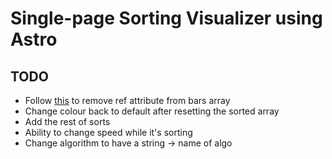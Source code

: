 # Single-page Sorting Visualizer using Astro


## TODO

- Follow [this](https://react.dev/learn/referencing-values-with-refs#refs-and-the-dom) to remove ref attribute from bars array
- Change colour back to default after resetting the sorted array
- Add the rest of sorts
- Ability to change speed while it's sorting
- Change algorithm to have a string -> name of algo